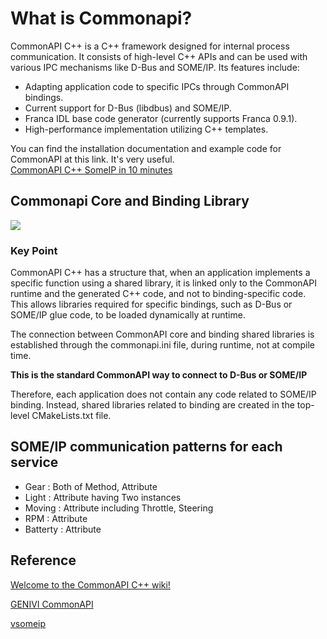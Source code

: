# What is Commonapi?
CommonAPI C++ is a C++ framework designed for internal process communication. It consists of high-level C++ APIs and can be used with various IPC mechanisms like D-Bus and SOME/IP. 
Its features include:

- Adapting application code to specific IPCs through CommonAPI bindings.
- Current support for D-Bus (libdbus) and SOME/IP.
- Franca IDL base code generator (currently supports Franca 0.9.1).
- High-performance implementation utilizing C++ templates.

You can find the installation documentation and example code for CommonAPI at this link. It's very useful.   
[CommonAPI C++ SomeIP in 10 minutes](https://github.com/COVESA/capicxx-someip-tools/wiki/CommonAPI-C---SomeIP-in-10-minutes)

## Commonapi Core and Binding Library
<img src="https://github.com/SEA-ME-Team6/DES_Head-Unit/assets/119277948/9eb817b7-50cf-4363-be65-9716517d573e">

  ### Key Point
  CommonAPI C++ has a structure that, when an application implements a specific function using a shared library, it is linked only to the CommonAPI runtime and the generated C++ code, and not to binding-specific code. 
  This allows libraries required for specific bindings, such as D-Bus or SOME/IP glue code, to be loaded dynamically at runtime. 

  The connection between CommonAPI core and binding shared libraries is established through the commonapi.ini file, during runtime, not at compile time.
  
  **This is the standard CommonAPI way to connect to D-Bus or SOME/IP**
  
  Therefore, each application does not contain any code related to SOME/IP binding. Instead, shared libraries related to binding are created in the top-level CMakeLists.txt file.

## SOME/IP communication patterns for each service
- Gear : Both of Method, Attribute
- Light : Attribute having Two instances
- Moving : Attribute including Throttle, Steering
- RPM : Attribute
- Batterty : Attribute

## Reference
[Welcome to the CommonAPI C++ wiki!](https://github.com/COVESA/capicxx-core-tools/wiki)

[GENIVI CommonAPI](https://medium.com/@aytackahveci93/introduction-to-genivi-commonapi-640472f468e)

[vsomeip](https://github.com/COVESA/vsomeip/wiki/vsomeip-in-10-minutes)
